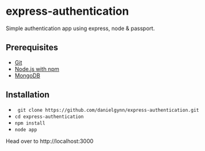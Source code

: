 # express-authentication

Simple authentication app using express, node & passport.

## Prerequisites 

* [Git](http://git-scm.com/)
* [Node.js with npm](https://nodejs.org/en/)
* [MongoDB](https://docs.mongodb.org/manual/installation/)

## Installation

* ` git clone https://github.com/danielgynn/express-authentication.git`
* `cd express-authentication`
* `npm install`
* `node app`

Head over to http://localhost:3000
